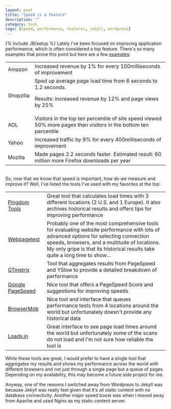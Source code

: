 ```yaml
---
layout: post
title: "Speed is a feature"
description: ""
category: tech
tags: [speed, performance, features, jekyll, wordpress]
---
```

{% include JB/setup %}
Lately I've been focused on improving application
performance, which is often considered a top feature. There's so many
examples that prove this point but here are a few <a href="http://www.strangeloopnetworks.com/assets/images/infographic2.jpg" target="_blank">examples</a>:

<table class="table table-bordered table-striped">
    <tr>
        <td>Amazon</td>
        <td>Increased revenue by 1% for every 100milliseconds of improvement</td>
    </tr>
    <tr>
        <td>Shopzilla</td>
        <td>Sped up average page load time from 6 seconds to 1.2 seconds. 
        <p>Results: increased revenue by 12% and page views by 25%</p></td>
    </tr>
    <tr>
        <td>AOL</td>
        <td>Visitors in the top ten percentile of site speed viewed 50% more pages than visitors in the bottom ten percentile</td>
    </tr>
    <tr>
        <td>Yahoo</td>
        <td>Increased traffic by 9% for every 400milliseconds of improvement</td>
    </tr>
    <tr>
        <td>Mozilla</td>
        <td>Made pages 2.2 seconds faster. Estimated result: 60 million more Firefox downloads per year</td>
    </tr>
</table>
<br>
So, now that we know that speed is important, how do we measure and improve it?
Well, I've listed the tools I've used with my favorites at the top:

<table class="table table-bordered table-striped">
    <tr>
        <td><a href="http://tools.pingdom.com/fpt/" target="_blank">Pingdom Tools</a></td>
        <td>Great tool that calculates load times with 3 different locations (2 U.S. and 1 Europe). It also
            archives historical results and offers tips for improving performance</td>
    </tr>
    <tr>
        <td><a href="http://www.webpagetest.org/" target="_blank">Webpagetest</a></td>
        <td>Probably one of the most comprehensive tools for evaluating website
        performance with lots of advanced options for selecting connection speeds, browsers,
        and a multitude of locations. My only gripe is that its historical results
        take quite a long time to show...</td>
    </tr>
    <tr>
        <td><a href="https://www.gtmetrix.com" target="_blank">GTmetrix</a></td>
        <td>Tool that aggregates results from PageSpeed and YSlow to provide a detailed
            breakdown of performance</td>
    </tr>
    <tr>
        <td><a href="https://developers.google.com/speed/pagespeed/insights" target="_blank">Google PageSpeed</a></td>
        <td>Nice tool that offers a PageSpeed Score and suggestions for improving speeds</td>
    </tr>
    <tr>
        <td><a href="http://www.neustar.biz/enterprise/resources/web-performance/free-website-performance-test" target="_blank">BrowserMob</a></td>
        <td>Nice tool and interface that queues performance tests from 4 locations
            around the world but unfortunately doesn't provide any historical
            data</td>
    </tr>
    <tr>
        <td><a href="http://loads.in/" target="_blank">Loads.in</a></td>
        <td>Great interface to see page load times around the world
            but unfortunately some of the scans do not load and I'm not
            sure how reliable the tool is</td>
    </tr>
</table>

While these tools are great, I would prefer to have a single tool that aggregates
my results and shows my performance across the world with different browsers
and not just through a single page but a queue of pages. Depending on my availability, 
this may become a future side project for me.

Anyway, one of the reasons I switched away from Wordpress to Jekyll was because
Jekyll was really fast given that it's all static content with no database 
connectivity. Another major speed boost was when I moved away from Apache and
used Nginx as my static content server.
